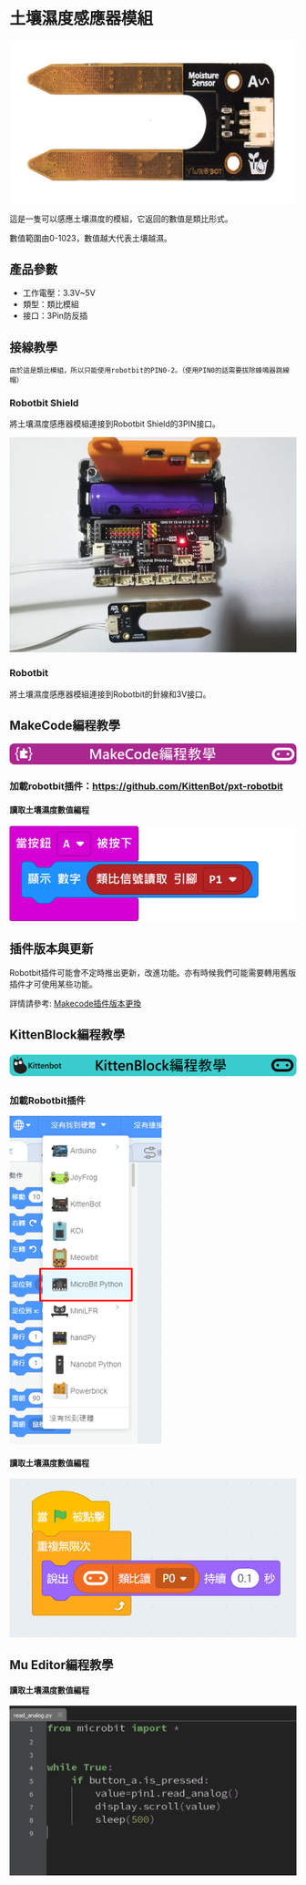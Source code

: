 # 土壤濕度感應器模組

![](./images/soil2.png)

這是一隻可以感應土壤濕度的模組，它返回的數值是類比形式。

數值範圍由0-1023，數值越大代表土壤越濕。

## 產品參數

- 工作電壓：3.3V~5V
- 類型：類比模組
- 接口：3Pin防反插

## 接線教學

    由於這是類比模組，所以只能使用robotbit的PIN0-2。（使用PIN0的話需要拔除蜂鳴器跳線帽）

### Robotbit Shield

將土壤濕度感應器模組連接到Robotbit Shield的3PIN接口。

![](./images/soil1.jpg)

### Robotbit

將土壤濕度感應器模組連接到Robotbit的針線和3V接口。

## MakeCode編程教學

![](./PWmodules/images/mcbanner.png)

### 加載robotbit插件：https://github.com/KittenBot/pxt-robotbit

#### 讀取土壤濕度數值編程

![](./images/poten_code.png)

## 插件版本與更新

Robotbit插件可能會不定時推出更新，改進功能。亦有時候我們可能需要轉用舊版插件才可使用某些功能。

詳情請參考: [Makecode插件版本更換](../../Makecode/makecode_extensionUpdate)


## KittenBlock編程教學

![](./PWmodules/images/kbbanner.png)

### 加載Robotbit插件

![](./images/addRB.png)

#### 讀取土壤濕度數值編程

![](./images/poten_codekb.png)

## Mu Editor編程教學

#### 讀取土壤濕度數值編程

![](./images/poten_codemu.png)